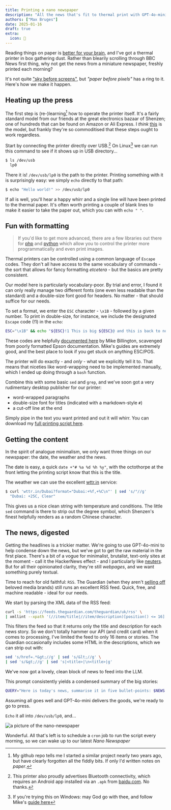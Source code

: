 ```yaml
---
title: Printing a nano newspaper
description: "All the news that's fit to thermal print with GPT-4o-mini."
authors: ["Max Bruges"]
date: 2025-01-16
draft: true
extra:
  icon: 📰
---
```


Reading things on paper is [better for your brain](https://phys.org/news/2024-02-screens-paper-effective-absorb-retain.html), and I've got a thermal printer in box gathering dust. Rather than blearily scrolling through BBC News first thing, why not get the news from a miniature newspaper, freshly printed each morning? 

It's not quite ["sky before screens"](https://www.cyclingweekly.com/news/sky-before-screens-has-made-me-a-better-cyclist-could-it-work-for-you), but *"paper before pixels"* has a ring to it. Here's how we make it happen.

## Heating up the press

The first step is (re-)learning[^1] how to operate the printer itself. It's a fairly standard model from our friends at the great electronics bazaar of Shenzen; one of hundreds that can be found on Amazon or Ali Express. I *think* [this](https://amazon.com) is the model, but frankly they're so commoditised that these steps ought to work regardless.

Start by connecting the printer directly over USB.[^2] On Linux[^3] we can run this command to see if it shows up in USB directory...
```bash
$ ls /dev/usb
  lp0
```

There it is! `/dev/usb/lp0` is the path to the printer. Printing something with it is surprisingly easy: we simply `echo` directly to that path:
```bash
$ echo "Hello world!" >> /dev/usb/lp0
```
If all is well, you'll hear a happy whirr and a single line will have been printed to the thermal paper. It's often worth printing a couple of blank lines to make it easier to take the paper out, which you can with `echo " "`.

## Fun with formatting

> [](aside-note) If you'd like to get more advanced, there are a few libraries out there for [php](https://github.com/mike42/escpos-php) and [python](https://github.com/jbittencourt/python-escpos) which allow you to control the printer more programmatically and even print images.

Thermal printers can be controlled using a common language of `Escape` codes. They don't all have access to the same vocabulary of commands - the sort that allows for fancy formatting *etcetera* - but the basics are pretty consistent.

Our model here is particularly vocabulary-poor. By trial and error, I found it can only really manage two different fonts (one even less readable than the standard) and a double-size font good for headers. No matter - that should suffice for our needs.

To set a format, we enter the `ESC` character - `\x1B` - followed by a given number. To print in double-size, for instance, we include the designated `Escape` code (!1) in the `echo`:
```bash
ESC="\x1B" && echo "${ESC}!1 This is big ${ESC}@ and this is back to normal"
```
These codes are helpfully [documented here](https://mike42.me/blog/what-is-escpos-and-how-do-i-use-it) by Mike Billington, scavenged from poorly formatted Epson documentation. Mike's guides are extremely good, and the best place to look if you get stuck on anything ESC/POS.

The printer will do exactly - and *only* - what we explicitly tell it to. That means that niceties like word-wrapping need to be implemented manually, which I ended up doing through a `bash` function. 

Combine this with some basic `sed` and `grep`, and we've soon got a very rudimentary desktop publisher for our printer: 
- word-wrapped paragraphs
- double-size font for titles (indicated with a markdown-style `#`)
- a cut-off line at the end

Simply pipe in the text you want printed and out it will whirr. You can download my [full printing script here](/files/tprint.sh).

## Getting the content

In the spirit of analogue minimalism, we only want three things on our newspaper: the date, the weather and the news. 

The date is easy, a quick `date +"# %a %d %h %y"`, with the octothorpe at the front letting the printing script know that this is the title.

The weather we can use the excellent [wttr.in](https://wttr.in) service:
```bash
$ curl 'wttr.in/Dubai?format="Dubai:+%f,+%C\n"' | sed 's/°//g'  
  "Dubai: +25C, Clear"
```
This gives us a nice clean string with temperature and conditions. The little `sed` command is there to strip out the degree symbol, which Shenzen's finest helpfully renders as a random Chinese character.

## The news, digested

Getting the headlines is a trickier matter. We're going to use GPT-4o-mini to help condense down the news, but we've got to get the raw material in the first place. There's a bit of a vogue for minimalist, brutalist, text-only sites at the moment - call it the HackerNews effect - and I particularly like [neuters](https://neuters.de/). But for all their opinionated clarity, they're still *webpages*, and we want something purely textual.

Time to reach for old faithful: `RSS`. The Guardian (when they aren't [selling off](https://www.reuters.com/business/media-telecom/britains-guardian-group-agrees-sell-observer-newspaper-tortoise-media-2024-12-06/) beloved media brands) still runs an excellent RSS feed. Quick, free, and machine readable - ideal for our needs.

We start by parsing the XML data of the RSS feed:
```bash
curl -s 'https://feeds.theguardian.com/theguardian/uk/rss' \
| xmllint --xpath '(//item/title|//item/description)[position() <= 16]' -  
```
This filters the feed so that it returns only the title and description for each news story. So we don't totally hammer our API (and credit card) when it comes to processing, I've limited the feed to only 16 items or stories. The Guardian occasionally includes some HTML in the descriptions, which we can strip out with:
```bash
sed 's/href=.*&gt;//g' | sed 's/&lt;//g' \
| sed 's/&gt;//g' | sed 's|<title>|\n<title>|g'  
```
We've now got a lovely, clean block of news to feed into the LLM. 

This prompt consistently yields a condensed summary of the big stories:
```bash
QUERY="Here is today's news, summarise it in five bullet-points: $NEWS. Respond with a five bullet-point summary of today's news. You can ignore stories that are less newsworthy or important. Keep each summary to no more than 18 words. Follow this format: '//  BRIEF HEADLINE: More details about the story, summarising the key events, location etc.' "
```

Assuming all goes well and GPT-4o-mini delivers the goods, we're ready to go to press. 

`Echo` it all into `/dev/usb/lp0`, and...

![a picture of the nano-newspaper](/images/nano-news.webp)

Wonderful. All that's left is to schedule a `cron` job to run the script every morning, so we can wake up to our latest *Nano Newspaper*

[^1]: My github repo tells me I started a similar project nearly two years ago, but have clearly forgotten all the fiddly bits. If only I'd written notes on *paper*.
[^2]: This printer also proudly advertises Bluetooth connectivity, which requires an Android app installed via an `.apk` from [baidu.com](https://baidu.com). No thanks.
[^3]: If you're trying this on Windows: may God go with thee, and follow Mike's [guide here](https://mike42.me/blog/2015-04-getting-a-usb-receipt-printer-working-on-windows)
